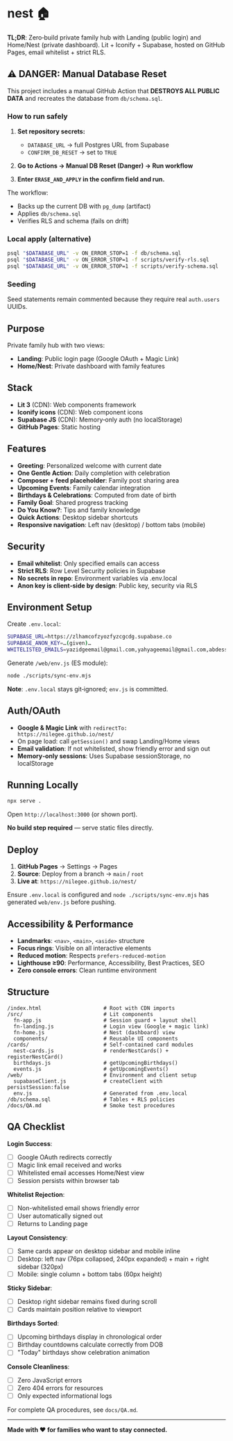 # nest 🏠

**TL;DR**: Zero‑build private family hub with Landing (public login) and Home/Nest (private dashboard). Lit + Iconify + Supabase, hosted on GitHub Pages, email whitelist + strict RLS.

## ⚠️ DANGER: Manual Database Reset

This project includes a manual GitHub Action that **DESTROYS ALL PUBLIC DATA** and recreates the database from `db/schema.sql`.

### How to run safely

1. **Set repository secrets:**
   - `DATABASE_URL` → full Postgres URL from Supabase
   - `CONFIRM_DB_RESET` → set to `TRUE`

2. **Go to Actions → Manual DB Reset (Danger) → Run workflow**

3. **Enter `ERASE_AND_APPLY` in the confirm field and run.**

The workflow:
- Backs up the current DB with `pg_dump` (artifact)
- Applies `db/schema.sql`
- Verifies RLS and schema (fails on drift)

### Local apply (alternative)

```bash
psql "$DATABASE_URL" -v ON_ERROR_STOP=1 -f db/schema.sql
psql "$DATABASE_URL" -v ON_ERROR_STOP=1 -f scripts/verify-rls.sql
psql "$DATABASE_URL" -v ON_ERROR_STOP=1 -f scripts/verify-schema.sql
```

### Seeding

Seed statements remain commented because they require real `auth.users` UUIDs.

## Purpose

Private family hub with two views:
- **Landing**: Public login page (Google OAuth + Magic Link)
- **Home/Nest**: Private dashboard with family features

## Stack

- **Lit 3** (CDN): Web components framework
- **Iconify icons** (CDN): Web component icons
- **Supabase JS** (CDN): Memory‑only auth (no localStorage)
- **GitHub Pages**: Static hosting

## Features

- **Greeting**: Personalized welcome with current date
- **One Gentle Action**: Daily completion with celebration
- **Composer + feed placeholder**: Family post sharing area
- **Upcoming Events**: Family calendar integration
- **Birthdays & Celebrations**: Computed from date of birth
- **Family Goal**: Shared progress tracking
- **Do You Know?**: Tips and family knowledge
- **Quick Actions**: Desktop sidebar shortcuts
- **Responsive navigation**: Left nav (desktop) / bottom tabs (mobile)

## Security

- **Email whitelist**: Only specified emails can access
- **Strict RLS**: Row Level Security policies in Supabase
- **No secrets in repo**: Environment variables via .env.local
- **Anon key is client‑side by design**: Public key, security via RLS

## Environment Setup

Create `.env.local`:

```bash
SUPABASE_URL=https://zlhamcofzyozfyzcgcdg.supabase.co
SUPABASE_ANON_KEY=…(given)…
WHITELISTED_EMAILS=yazidgeemail@gmail.com,yahyageemail@gmail.com,abdessamia.mariem@gmail.com,nilezat@gmail.com
```

Generate `/web/env.js` (ES module):

```bash
node ./scripts/sync-env.mjs
```

**Note**: `.env.local` stays git‑ignored; `env.js` is committed.

## Auth/OAuth

- **Google & Magic Link** with `redirectTo: https://nilegee.github.io/nest/`
- On page load: call `getSession()` and swap Landing/Home views
- **Email validation**: If not whitelisted, show friendly error and sign out
- **Memory‑only sessions**: Uses Supabase sessionStorage, no localStorage

## Running Locally

```bash
npx serve .
```

Open `http://localhost:3000` (or shown port).

**No build step required** — serve static files directly.

## Deploy

1. **GitHub Pages** → Settings → Pages
2. **Source**: Deploy from a branch → `main` / `root`
3. **Live at**: `https://nilegee.github.io/nest/`

Ensure `.env.local` is configured and `node ./scripts/sync-env.mjs` has generated `web/env.js` before pushing.

## Accessibility & Performance

- **Landmarks**: `<nav>`, `<main>`, `<aside>` structure
- **Focus rings**: Visible on all interactive elements
- **Reduced motion**: Respects `prefers-reduced-motion`
- **Lighthouse ≥90**: Performance, Accessibility, Best Practices, SEO
- **Zero console errors**: Clean runtime environment

## Structure

```
/index.html                    # Root with CDN imports
/src/                          # Lit components
  fn-app.js                    # Session guard + layout shell
  fn-landing.js                # Login view (Google + magic link)
  fn-home.js                   # Nest (dashboard) view
  components/                  # Reusable UI components
/cards/                        # Self-contained card modules
  nest-cards.js                # renderNestCards() + registerNestCard()
  birthdays.js                 # getUpcomingBirthdays()
  events.js                    # getUpcomingEvents()
/web/                          # Environment and client setup
  supabaseClient.js            # createClient with persistSession:false
  env.js                       # Generated from .env.local
/db/schema.sql                 # Tables + RLS policies
/docs/QA.md                    # Smoke test procedures
```

## QA Checklist

**Login Success**:
- [ ] Google OAuth redirects correctly
- [ ] Magic link email received and works
- [ ] Whitelisted email accesses Home/Nest view
- [ ] Session persists within browser tab

**Whitelist Rejection**:
- [ ] Non-whitelisted email shows friendly error
- [ ] User automatically signed out
- [ ] Returns to Landing page

**Layout Consistency**:
- [ ] Same cards appear on desktop sidebar and mobile inline
- [ ] Desktop: left nav (76px collapsed, 240px expanded) + main + right sidebar (320px)
- [ ] Mobile: single column + bottom tabs (60px height)

**Sticky Sidebar**:
- [ ] Desktop right sidebar remains fixed during scroll
- [ ] Cards maintain position relative to viewport

**Birthdays Sorted**:
- [ ] Upcoming birthdays display in chronological order
- [ ] Birthday countdowns calculate correctly from DOB
- [ ] "Today" birthdays show celebration animation

**Console Cleanliness**:
- [ ] Zero JavaScript errors
- [ ] Zero 404 errors for resources
- [ ] Only expected informational logs

For complete QA procedures, see `docs/QA.md`.

---

**Made with ❤️ for families who want to stay connected.**